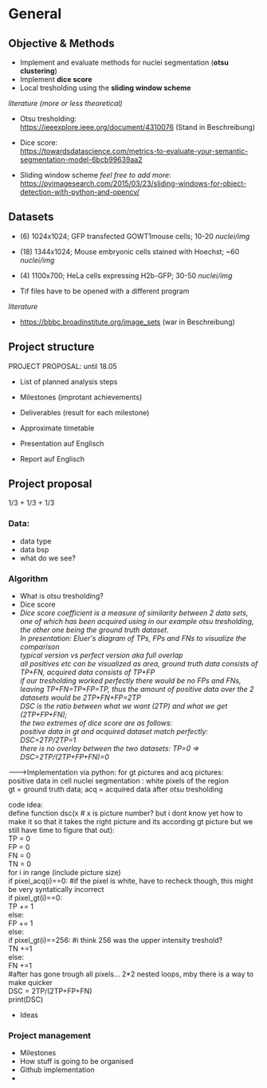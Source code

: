 # General
## Objective & Methods
- Implement and evaluate methods for nuclei segmentation (**otsu clustering**)
- Implement **dice score**
- Local tresholding using the **sliding window scheme**

*literature (more or less theoretical)*

- Otsu tresholding:  
https://ieeexplore.ieee.org/document/4310076 (Stand in Beschreibung)

- Dice score:  
https://towardsdatascience.com/metrics-to-evaluate-your-semantic-segmentation-model-6bcb99639aa2

- Sliding window scheme *feel free to add more*:  
https://pyimagesearch.com/2015/03/23/sliding-windows-for-object-detection-with-python-and-opencv/

## Datasets
- (6) 1024x1024; GFP transfected GOWT1mouse cells; 10-20 *nuclei/img*
- (18) 1344x1024; Mouse embryonic cells stained with Hoechst; ~60 *nuclei/img*
- (4) 1100x700; HeLa cells expressing H2b-GFP; 30-50 *nuclei/img*

- Tif files have to be opened with a different program


*literature*
- https://bbbc.broadinstitute.org/image_sets (war in Beschreibung)

## Project structure
PROJECT PROPOSAL: until 18.05
- List of planned analysis steps
- Milestones (improtant achievements)
- Deliverables (result for each milestone)
- Approximate timetable

- Presentation auf Englisch
- Report auf Englisch

## Project proposal
1/3 + 1/3 + 1/3
### Data:
- data type
- data bsp
- what do we see?

### Algorithm
- What is otsu tresholding?
- Dice score
- _Dice score coefficient is a measure of similarity between 2 data sets, one of which has been acquired using in our example otsu tresholding, the other one being the ground truth dataset.  
In presentation: Eluer's diagram of TPs, FPs and FNs to visualize the comparison  
typical version vs perfect version aka full overlap  
all positives etc can be visualized as area, ground truth data consists of TP+FN, acquired data consists of TP+FP  
if our tresholding worked perfectly there would be no FPs and FNs, leaving TP+FN=TP+FP=TP, thus the amount of positive data over the 2 datasets would be 2TP+FN+FP=2TP  
DSC is the ratio between what we want (2TP) and what we get (2TP+FP+FN);  
the two extremes of dice score are as follows:   
positive data in gt and acquired dataset match perfectly: DSC=2TP/2TP=1  
there is no overlay between the two datasets: TP=0 => DSC=2TP/(2TP+FP+FN)=0_  

--->Implementation via python: for gt pictures and acq pictures:  
positive data in cell nuclei segmentation : white pixels of the region  
gt = ground truth data; acq = acquired data after otsu tresholding  

code idea:  
define function dsc(x # x is picture number? but i dont know yet how to make it so that it takes the right picture and its according gt picture but we still have time to figure that out):  
	TP = 0  
	FP = 0  
	FN = 0  
	TN = 0  
	for i in range (include picture size)  
		if pixel_acq(i)==0: #if the pixel is white, have to recheck though, this might be very syntatically incorrect  
			if pixel_gt(i)==0:  
				TP += 1  
			else:  
				FP += 1  
		else:  
			if pixel_gt(i)==256: #i think 256 was the upper intensity treshold?  
				TN +=1  
			else:  
				FN +=1  
		#after has gone trough all pixels... 2*2 nested loops, mby there is a way to make quicker  
		DSC = 2TP/(2TP+FP+FN)  
	print(DSC)  
  
- Ideas

### Project management

- Milestones
- How stuff is going to be organised
- Github implementation
- 
